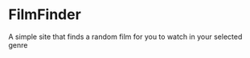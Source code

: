 FilmFinder
==========

A simple site that finds a random film for you to watch in your selected genre